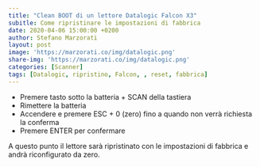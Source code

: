 ```yaml
---
title: "Clean BOOT di un lettore Datalogic Falcon X3"
subitle: Come ripristinare le impostazioni di fabbrica
date: 2020-04-06 15:00:00 +0200
author: Stefano Marzorati
layout: post
image: 'https://marzorati.co/img/datalogic.png'
share-img: 'https://marzorati.co/img/datalogic.png'
categories: [Scanner]
tags: [Datalogic, ripristino, Falcon, , reset, fabbrica]
---
```

* Premere tasto sotto la batteria + SCAN della tastiera
* Rimettere la batteria
* Accendere e premere ESC + 0 (zero) fino a quando non verrà richiesta la conferma
* Premere ENTER per confermare

A questo punto il lettore sarà ripristinato con le impostazioni di fabbrica e andrà riconfigurato da zero.